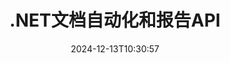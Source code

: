 ---
############################# Static ############################
layout: "landing"
date: 2024-12-13T10:30:57
draft: false

lang: zh
product: "Assembly"
product_tag: "assembly"
platform: "Net"
platform_tag: "net"

############################# Drop-down ############################
supported_platforms:
  items:
    # supported_platforms loop
    - title: ".NET"
      tag: "net"
    # supported_platforms loop
    - title: "Java"
      tag: "java"

############################# Head ############################
head_title: ".NET文档自动化、组装和报告生成API"
head_description: "C# .NET API用于文档自动化、组装和报告生成。根据自定义模板创建PDF、Word、Excel、PPTX、HTML和电子邮件文档。"

############################# Header ############################
title: ".NET文档自动化和报告API"
description: "通过定义模板和合并数据来在.NET应用程序中生成报告。"
words:
  for: "用于"

actions:
  main: "通过NuGet下载试用版"
  main_link: "https://www.nuget.org/packages/GroupDocs.Assembly"
  alt: "许可"
  alt_link: "https://purchase.groupdocs.com/pricing/assembly/net/"
  title: "准备开始吗？"
  description: "免费试用GroupDocs.Assembly的功能或请求许可证。"

release:
  title: "版本 {0} 已发布"
  notes: "查看新功能"
  downloads: "下载"

code:
  title: "使用C#填充DOCX中的图表"
  more: "更多示例"
  more_link: "https://github.com/groupdocs-assembly/GroupDocs.Assembly-for-.NET/"
  install: "dotnet add package GroupDocs.Assembly"
  content: |
    ```csharp {style=abap}   
    // 主模板的路径
    string template = "chart_template.docx";

    // 从源中检索管理者的生产力数据
    DocumentTable data_table = 
        new DocumentTable("Managers.json", 1);

    // 创建一个包含数据的 DataSourceInfo 实例
    DataSourceInfo data 
        = new DataSourceInfo(data_table, "managers");

    // 使用另一个 DataSourceInfo 设置图表颜色
    DataSourceInfo design = 
        new DataSourceInfo("red", "color");

    // 用数据填充模板并保存到输出
    DocumentAssembler asm = new DocumentAssembler();
    asm.AssembleDocument(template, "result.docx", data, design);
    ```

############################# Overview ############################
overview:
  enable: true
  title: "GroupDocs.Assembly 概述"
  description: ".NET解决方案用于自动化文档创建及高级数据集成。"
  features:
    # feature loop
    - title: "使用C#将业务数据添加到文档模板"
      content: "报告生成变得容易：使用GroupDocs.Assembly for .NET，您可以轻松将来自JSON或XML等源的数据插入到预定义模板中。"

    # feature loop
    - title: "处理本地数据对象"
      content: "支持的文档类型包括可以用数据自动填充的嵌入对象，如图示、图表、表格和列表。"

    # feature loop
    - title: "其他功能"
      content: "GroupDocs.Assembly for .NET 提供广泛的自定义选项。可以通过编程设计数据对象，生成条形码，通过URL使用在线数据源，以及以多种格式保存输出。"

############################# Platforms ############################
platforms:
  enable: true
  title: "平台独立性"
  description: "GroupDocs.Assembly for .NET 兼容以下操作系统、框架和包管理器。"
  items:
    # platform loop
    - title: "Amazon"
      image: "amazon"
    # platform loop
    - title: "Docker"
      image: "docker"
    # platform loop
    - title: "Azure"
      image: "azure"
    # platform loop
    - title: "VS Code"
      image: "vs_code"
    # platform loop
    - title: "ReSharper"
      image: "resharper"
    # platform loop
    - title: "macOS"
      image: "finder"
    # platform loop
    - title: "Linux"
      image: "linux"
    # platform loop
    - title: "NuGet"
      image: "nuget"

############################# File formats ############################
formats:
  enable: true
  title: "支持的文件格式"
  description: |
    GroupDocs.Assembly for .NET 可以处理以下[文件格式](https://docs.groupdocs.com/assembly/net/supported-document-formats/)。
  groups:
    # group loop
    - color: "green"
      content: |
        ### Microsoft Office 格式
        * **Word:**  DOCX, DOC, DOCM, DOT, DOTX, DOTM, RTF, WordprocessingML
        * **Excel:** XLSX, XLS, XLSM, XLSB, XLTM, XLT, XLTM, XLTX, SpreadsheetML
        * **PowerPoint:** PPT, PPTX, PPTM, PPS, PPSX, PPSM, POTM, POTX
    # group loop
    - color: "blue"
      content: |
        ### 图像及其他格式
        * **可移植:** PDF
        * **图像:** SVG, TIFF
        * **其他办公格式:** ODT, OTT, OTS, ODS, ODP, OTP
      # group loop
    - color: "red"
      content: |
        ### 其他格式
        * **网络:** HTML, MHTML
        * **电子邮件:** EML, MSG, EMLX
        * **其他:** EPUB, MD

############################# Features ############################
features:
  enable: true
  title: "GroupDocs.Assembly 功能"
  description: "使用高级数据模型创建文档和报告。"

  items:
    # feature loop
    - icon: "preview"
      title: "高级数据表示"
      content: "支持多种数据对象，如图表、列表、表格、图像等。"

    # feature loop
    - icon: "manipulate"
      title: "数据处理"
      content: "应用公式和顺序操作以有效格式化和显示数据。"

    # feature loop
    - icon: "two_pages"
      title: "广泛支持的格式范围"
      content: "与所有常用文档格式无缝协作，无论是模板还是输出文件。"

    # feature loop
    - icon: "document_settings"
      title: "丰富的模板标记"
      content: "在模板中利用序数、基数和字母数字格式。"

    # feature loop
    - icon: "text"
      title: "嵌入条形码"
      content: "动态生成条形码图像并将其插入到文档中。"

    # feature loop
    - icon: "add"
      title: "数据格式化"
      content: "以大写、小写、大写或首字母大写样式格式化模板中的字符串。"

    # feature loop
    - icon: "manipulate"
      title: "文档内容处理"
      content: "动态将外部文档中的内容插入到您的报告中。"

    # feature loop
    - icon: "convert"
      title: "多种格式保存"
      content: "通过文件扩展名或详细配置指定输出文件格式。"

    # feature loop
    - icon: "update"
      title: "灵活的数据处理"
      content: "使用Base64编码的字节动态插入图像和文档。"

############################# Code samples ############################
code_samples:
  enable: true
  title: "代码示例"
  description: "典型GroupDocs.Assembly操作的代码片段。"
  items:
    # code sample loop
    - title: "在Microsoft Word文档中插入项目符号列表"
      content: |
        [项目符号列表](https://docs.groupdocs.com/assembly/net/bulleted-list-in-word-processing-document/)是展示商业数据的常见方式。 以下示例展示如何使用GroupDocs.Assembly将列表添加到Word文档中。
        {{< landing/code title="如何在文档中填充列表">}}
        ```csharp {style=abap}
        // 在文档页面插入此模板：
        // 管理者的绩效指标
        // . <<foreach [in products]>><<[ProductName]>>
        // <</foreach>>

        // 指定模板路径
        string template = "Bulleted List Template.docx";

        // 设置输出文件路径
        string result = "Result Report.docx"

        // 从JSON源中检索管理者的数据
        JsonDataSource dataSource = new JsonDataSource("Report data.json");
        DataSourceInfo data = new DataSourceInfo(dataSource, "managers")

        // 生成填充数据的报告
        DocumentAssembler assembler = new DocumentAssembler();
        assembler.AssembleDocument(template, result, data);
        ```
        {{< /landing/code >}}
    # code sample loop
    - title: "在PPTX演示文稿中插入饼图"
      content: |
        您可以使用模板和XML数据创建[饼图](https://docs.groupdocs.com/assembly/net/pie-chart-in-presentation-document/)。 通过直观的数据表现增强您的报告。
        {{< landing/code title="如何在饼图中表示数据">}}
        ```csharp {style=abap}
        // 将图表标题模板添加到演示文稿中：
        // 客户的收入 <<foreach [in customers]>> 
        // <<x [CustomerName]>>

        // 还要包括图表数据模板：
        // Total Order Price<<foreach [in customers]>> 
        // <<x [CustomerName]>>

        // 指定图表模板路径
        string template = "Pie Chart Template.pptx";

        // 设置输出文件路径
        string result = "Result Report.pptx"

        // 从XML源中检索客户的数据
        JsonDataSource dataSource = new JsonDataSource("Chart data.xml");
        DataSourceInfo data = new DataSourceInfo(dataSource, "customers")

        // 生成图表并保存结果
        DocumentAssembler assembler = new DocumentAssembler();
        assembler.AssembleDocument(template, result, data);
        ```
        {{< /landing/code >}}

---